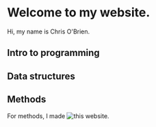 # Welcome to my website. 
Hi, my name is Chris O'Brien.  

## Intro to programming

## Data structures

## Methods
For methods, I made ![this website](https://cobrien-teach.github.io/nycscertweb/).
